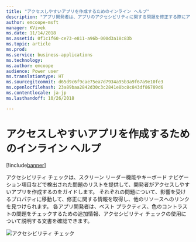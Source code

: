```yaml
---
title: "アクセスしやすいアプリを作成するためのインライン ヘルプ"
description: "アプリ開発者は、アプリのアクセシビリティに関する問題を修正する際にアクセシビリティ チェックを使用して問題を特定してヘルプを得ることができます"
author: emcoope-msft
manager: KVivek
ms.date: 11/14/2018
ms.assetid: 0f1c1f60-ce73-e811-a96b-000d3a18c83b
ms.topic: article
ms.prod: 
ms.service: business-applications
ms.technology: 
ms.author: emcoope
audience: Power user
ms.translationtype: HT
ms.sourcegitcommit: d65d9c6f9cae75ea7d7934a95b3a9f67a9e10fe3
ms.openlocfilehash: 23a89baa2842d30c3c2841e8bc8c843df86709d6
ms.contentlocale: ja-jp
ms.lasthandoff: 10/26/2018

---
```

# <a name="inline-help-for-creating-accessible-apps"></a>アクセスしやすいアプリを作成するためのインライン ヘルプ


[!include[banner](../../includes/banner.md)]

アクセシビリティ チェックは、スクリーン リーダー機能やキーボード ナビゲーション項目などで検出された問題のリストを提供して、開発者がアクセスしやすいアプリを作成するのをガイドします。 それぞれの問題について、影響を受けるプロパティに移動して、修正に関する情報を取得し、他のリソースへのリンクを見つけられます。 各アプリ開発者は、ベスト プラクティス、色のコントラストの問題をチェックするための追加情報、アクセシビリティ チェックの使用について説明する文書を確認できます。


![アクセシビリティ チェック](media/AccessibilityChecker_01.png "アクセシビリティ チェック")


